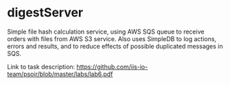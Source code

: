 digestServer
============
Simple file hash calculation service, using AWS SQS queue to receive orders with
files from AWS S3 service. Also uses SimpleDB to log actions, errors and results, and
to reduce effects of possible duplicated messages in SQS.

Link to task description: https://github.com/iis-io-team/psoir/blob/master/labs/lab6.pdf
